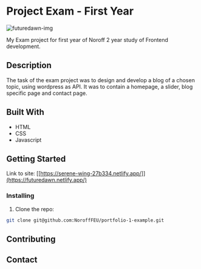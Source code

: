 # Project Exam - First Year

![futuredawn-img](https://user-images.githubusercontent.com/91538926/171017547-03af3aef-78ee-4eb3-9b2e-a4e5d02ad547.png)

My Exam project for first year of Noroff 2 year study of Frontend development.

## Description

The task of the exam project was to design and develop a blog of a chosen topic, using wordpress as API. It was to contain a homepage, a slider, blog specific page and contact page.

## Built With

- HTML
- CSS
- Javascript

## Getting Started

Link to site: [[https://serene-wing-27b334.netlify.app/]](https://futuredawn.netlify.app/)

### Installing

1. Clone the repo:

```bash
git clone git@github.com:NoroffFEU/portfolio-1-example.git
```

## Contributing


## Contact
